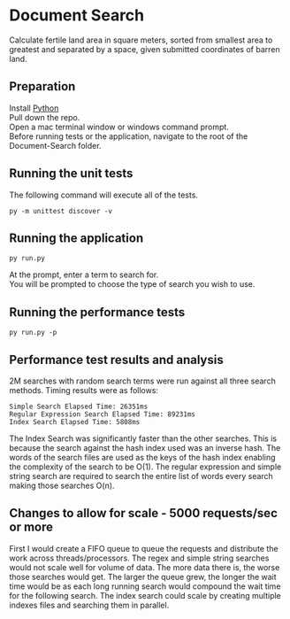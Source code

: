 # Document Search
Calculate fertile land area in square meters, sorted from smallest area to greatest and separated by a 
space, given submitted coordinates of barren land.
## Preparation
Install [Python](https://www.python.org/)  
Pull down the repo.  
Open a mac terminal window or windows command prompt.  
Before running tests or the application, navigate to the root of the Document-Search folder.  
## Running the unit tests 
The following command will execute all of the tests.
```
py -m unittest discover -v
```
## Running the application
```
py run.py
```
At the prompt, enter a term to search for.  
You will be prompted to choose the type of search you wish to use.
## Running the performance tests
```
py run.py -p
```
## Performance test results and analysis
2M searches with random search terms were run against all three search methods. Timing results were
as follows:
```
Simple Search Elapsed Time: 26351ms
Regular Expression Search Elapsed Time: 89231ms
Index Search Elapsed Time: 5808ms
```
The Index Search was significantly faster than the other searches. This is because the search against
the hash index used was an inverse hash. The words of the search files are used as the keys of the hash
index enabling the complexity of the search to be O(1). The regular expression and simple string search 
are required to search the entire list of words every search making those searches O(n).
## Changes to allow for scale - 5000 requests/sec or more
First I would create a FIFO queue to queue the requests and distribute the work across threads/processors. The regex and simple string searches would not 
scale well for volume of data. The more data there is, the worse
those searches would get. The larger the queue grew, the longer the wait time would be as each long running search would
compound the wait time for the following search.  The index search could scale by creating multiple indexes files and searching them 
in parallel. 